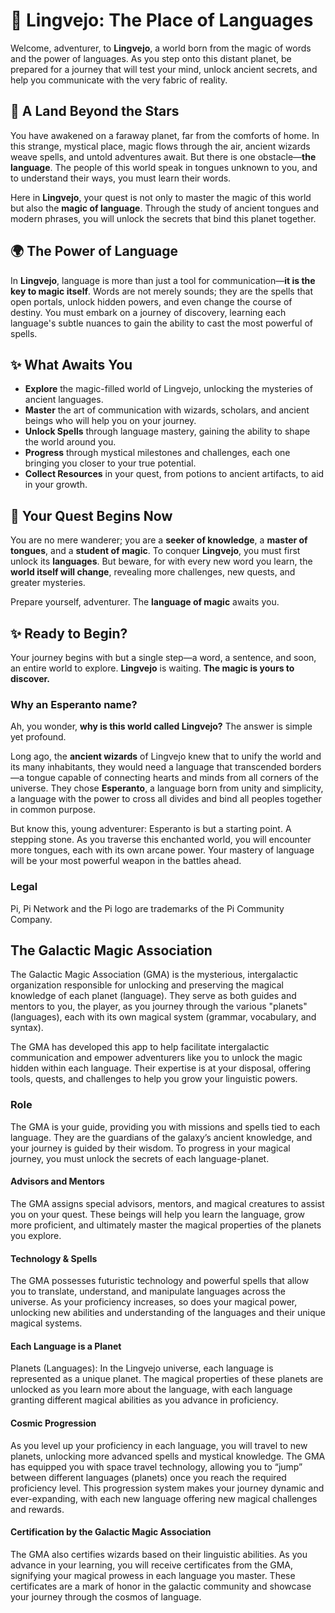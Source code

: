 # 🌟 **Lingvejo**: The Place of Languages

Welcome, adventurer, to **Lingvejo**, a world born from the magic of words and the power of languages. As you step onto this distant planet, be prepared for a journey that will test your mind, unlock ancient secrets, and help you communicate with the very fabric of reality.



## 🔮 **A Land Beyond the Stars**

You have awakened on a faraway planet, far from the comforts of home. In this strange, mystical place, magic flows through the air, ancient wizards weave spells, and untold adventures await. But there is one obstacle—**the language**. The people of this world speak in tongues unknown to you, and to understand their ways, you must learn their words. 

Here in **Lingvejo**, your quest is not only to master the magic of this world but also the **magic of language**. Through the study of ancient tongues and modern phrases, you will unlock the secrets that bind this planet together.



## 🌍 **The Power of Language**

In **Lingvejo**, language is more than just a tool for communication—**it is the key to magic itself**. Words are not merely sounds; they are the spells that open portals, unlock hidden powers, and even change the course of destiny. You must embark on a journey of discovery, learning each language's subtle nuances to gain the ability to cast the most powerful of spells.



## ✨ **What Awaits You**

- **Explore** the magic-filled world of Lingvejo, unlocking the mysteries of ancient languages.
- **Master** the art of communication with wizards, scholars, and ancient beings who will help you on your journey.
- **Unlock Spells** through language mastery, gaining the ability to shape the world around you.
- **Progress** through mystical milestones and challenges, each one bringing you closer to your true potential.
- **Collect Resources** in your quest, from potions to ancient artifacts, to aid in your growth.



## 📜 **Your Quest Begins Now**

You are no mere wanderer; you are a **seeker of knowledge**, a **master of tongues**, and a **student of magic**. To conquer **Lingvejo**, you must first unlock its **languages**. But beware, for with every new word you learn, the **world itself will change**, revealing more challenges, new quests, and greater mysteries.

Prepare yourself, adventurer. The **language of magic** awaits you.



## ✨ **Ready to Begin?**

Your journey begins with but a single step—a word, a sentence, and soon, an entire world to explore. **Lingvejo** is waiting. **The magic is yours to discover.**



### Why an Esperanto name?

Ah, you wonder, **why is this world called Lingvejo?** The answer is simple yet profound.

Long ago, the **ancient wizards** of Lingvejo knew that to unify the world and its many inhabitants, they would need a language that transcended borders—a tongue capable of connecting hearts and minds from all corners of the universe. They chose **Esperanto**, a language born from unity and simplicity, a language with the power to cross all divides and bind all peoples together in common purpose.

But know this, young adventurer: Esperanto is but a starting point. A stepping stone. As you traverse this enchanted world, you will encounter more tongues, each with its own arcane power. Your mastery of language will be your most powerful weapon in the battles ahead.



### Legal

Pi, Pi Network and the Pi logo are trademarks of the Pi Community Company.


## The Galactic Magic Association

The Galactic Magic Association (GMA) is the mysterious, intergalactic organization responsible for unlocking and preserving the magical knowledge of each planet (language). They serve as both guides and mentors to you, the player, as you journey through the various "planets" (languages), each with its own magical system (grammar, vocabulary, and syntax).

The GMA has developed this app to help facilitate intergalactic communication and empower adventurers like you to unlock the magic hidden within each language. Their expertise is at your disposal, offering tools, quests, and challenges to help you grow your linguistic powers.

### Role

The GMA is your guide, providing you with missions and spells tied to each language. They are the guardians of the galaxy’s ancient knowledge, and your journey is guided by their wisdom. To progress in your magical journey, you must unlock the secrets of each language-planet.

#### Advisors and Mentors

The GMA assigns special advisors, mentors, and magical creatures to assist you on your quest. These beings will help you learn the language, grow more proficient, and ultimately master the magical properties of the planets you explore.

#### Technology & Spells

The GMA possesses futuristic technology and powerful spells that allow you to translate, understand, and manipulate languages across the universe. As your proficiency increases, so does your magical power, unlocking new abilities and understanding of the languages and their unique magical systems.

#### Each Language is a Planet

Planets (Languages): In the Lingvejo universe, each language is represented as a unique planet. The magical properties of these planets are unlocked as you learn more about the language, with each language granting different magical abilities as you advance in proficiency.

#### Cosmic Progression

As you level up your proficiency in each language, you will travel to new planets, unlocking more advanced spells and mystical knowledge. The GMA has equipped you with space travel technology, allowing you to “jump” between different languages (planets) once you reach the required proficiency level. This progression system makes your journey dynamic and ever-expanding, with each new language offering new magical challenges and rewards.

#### Certification by the Galactic Magic Association

The GMA also certifies wizards based on their linguistic abilities. As you advance in your learning, you will receive certificates from the GMA, signifying your magical prowess in each language you master. These certificates are a mark of honor in the galactic community and showcase your journey through the cosmos of language.